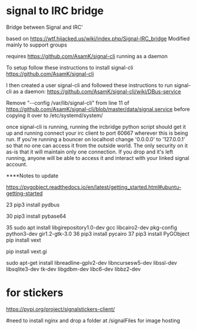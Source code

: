 # signal to IRC bridge
Bridge between Signal and IRC'

based on https://wtf.hijacked.us/wiki/index.php/Signal-IRC_bridge
Modified mainly to support groups

requires https://github.com/AsamK/signal-cli running as a daemon

To setup follow these instructions to install signal-cli
https://github.com/AsamK/signal-cli

I then created a user signal-cli and followed these instructions to run signal-cli as a daemon: https://github.com/AsamK/signal-cli/wiki/DBus-service

Remove "--config /var/lib/signal-cli" from line 11 of https://github.com/AsamK/signal-cli/blob/master/data/signal.service before copying it over to /etc/systemd/system/

once signal-cli is running, running the ircbridge python script should get it up and running
connect your irc client to port 60667 wherever this is being run. If you're running a bouncer on localhost change '0.0.0.0' to '127.0.0.1' so that no one can access it from the outside world. The only security on it as-is that it will maintain only one connection. If you drop and it's left running, anyone will be able to access it and interact with your linked signal account.







****Notes to update


https://pygobject.readthedocs.io/en/latest/getting_started.html#ubuntu-getting-started

   23  pip3 install pydbus

   30  pip3 install pybase64

   35  sudo apt install libgirepository1.0-dev gcc libcairo2-dev pkg-config python3-dev gir1.2-gtk-3.0
   36  pip3 install pycairo
   37  pip3 install PyGObject
   pip install vext

pip install vext.gi


sudo apt-get install libreadline-gplv2-dev libncursesw5-dev libssl-dev libsqlite3-dev tk-dev libgdbm-dev libc6-dev libbz2-dev


# for stickers
https://pypi.org/project/signalstickers-client/


#need to install nginx and drop a folder at /signalFiles for image hosting